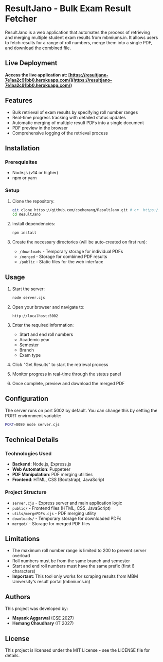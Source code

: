 # ResultJano - Bulk Exam Result Fetcher

ResultJano is a web application that automates the process of retrieving and merging multiple student exam results from mbmiums.in. It allows users to fetch results for a range of roll numbers, merge them into a single PDF, and download the combined file.

## Live Deployment

**Access the live application at: [https://resultjano-7e1aa2c91bb0.herokuapp.com/](https://resultjano-7e1aa2c91bb0.herokuapp.com/)**

## Features

- Bulk retrieval of exam results by specifying roll number ranges
- Real-time progress tracking with detailed status updates
- Automatic merging of multiple result PDFs into a single document
- PDF preview in the browser
- Comprehensive logging of the retrieval process

## Installation

### Prerequisites

- Node.js (v14 or higher)
- npm or yarn

### Setup

1. Clone the repository:
   ```bash
   git clone https://github.com/coehemang/ResultJano.git # or  https://github.com/coehemang/ResultJano.git
   cd ResultJano
   ```

2. Install dependencies:
   ```bash
   npm install
   ```

3. Create the necessary directories (will be auto-created on first run):
   - `/downloads` - Temporary storage for individual PDFs
   - `/merged` - Storage for combined PDF results
   - `/public` - Static files for the web interface

## Usage

1. Start the server:
   ```bash
   node server.cjs
   ```

2. Open your browser and navigate to:
   ```
   http://localhost:5002
   ```

3. Enter the required information:
   - Start and end roll numbers
   - Academic year
   - Semester
   - Branch
   - Exam type

4. Click "Get Results" to start the retrieval process
5. Monitor progress in real-time through the status panel
6. Once complete, preview and download the merged PDF

## Configuration

The server runs on port 5002 by default. You can change this by setting the PORT environment variable:

```bash
PORT=8080 node server.cjs
```

## Technical Details

### Technologies Used

- **Backend**: Node.js, Express.js
- **Web Automation**: Puppeteer
- **PDF Manipulation**: PDF merging utilities
- **Frontend**: HTML, CSS (Bootstrap), JavaScript

### Project Structure

- `server.cjs` - Express server and main application logic
- `public/` - Frontend files (HTML, CSS, JavaScript)
- `utils/mergePDFs.cjs` - PDF merging utility
- `downloads/` - Temporary storage for downloaded PDFs
- `merged/` - Storage for merged PDF files

## Limitations

- The maximum roll number range is limited to 200 to prevent server overload
- Roll numbers must be from the same branch and semester
- Start and end roll numbers must have the same prefix (first 6 characters)
- **Important**: This tool only works for scraping results from MBM University's result portal (mbmiums.in)

## Authors

This project was developed by:
- **Mayank Aggarwal** (CSE 2027)
- **Hemang Choudhary** (IT 2027)

## License

This project is licensed under the MIT License - see the LICENSE file for details.
